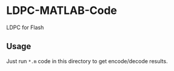 # LDPC-MATLAB-Code
LDPC for Flash

## Usage

Just run `*.m` code in this directory to get encode/decode results. 
